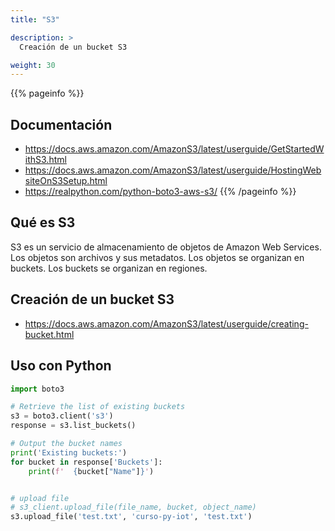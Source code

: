 ```yaml
---
title: "S3"

description: >
  Creación de un bucket S3

weight: 30
---
```


{{% pageinfo %}}
## Documentación
* https://docs.aws.amazon.com/AmazonS3/latest/userguide/GetStartedWithS3.html
* https://docs.aws.amazon.com/AmazonS3/latest/userguide/HostingWebsiteOnS3Setup.html
* https://realpython.com/python-boto3-aws-s3/
{{% /pageinfo %}}

## Qué es S3
S3 es un servicio de almacenamiento de objetos de Amazon Web Services. Los objetos son archivos y sus metadatos. Los objetos se organizan en buckets. Los buckets se organizan en regiones.

## Creación de un bucket S3
* https://docs.aws.amazon.com/AmazonS3/latest/userguide/creating-bucket.html

## Uso con Python

```python
import boto3

# Retrieve the list of existing buckets
s3 = boto3.client('s3')
response = s3.list_buckets()

# Output the bucket names
print('Existing buckets:')
for bucket in response['Buckets']:
    print(f'  {bucket["Name"]}')


# upload file
# s3_client.upload_file(file_name, bucket, object_name)
s3.upload_file('test.txt', 'curso-py-iot', 'test.txt')

```

